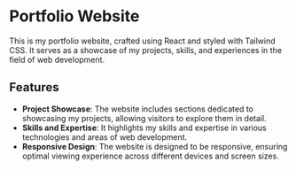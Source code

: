 # Portfolio Website

This is my portfolio website, crafted using React and styled with Tailwind CSS. It serves as a showcase of my projects, skills, and experiences in the field of web development.

## Features

- **Project Showcase**: The website includes sections dedicated to showcasing my projects, allowing visitors to explore them in detail.
- **Skills and Expertise**: It highlights my skills and expertise in various technologies and areas of web development.
- **Responsive Design**: The website is designed to be responsive, ensuring optimal viewing experience across different devices and screen sizes.



